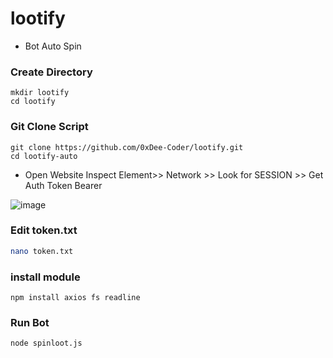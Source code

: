 # lootify

- Bot Auto Spin
### Create Directory
```
mkdir lootify 
cd lootify
```
### Git Clone Script
```
git clone https://github.com/0xDee-Coder/lootify.git
cd lootify-auto
```
- Open Website Inspect Element>> Network >> Look for SESSION >> Get Auth Token Bearer

![image](https://github.com/user-attachments/assets/461a56ff-ceb6-4a31-bc3f-d285f22d23fa)
### Edit token.txt
```bash
nano token.txt
```
### install module
```
npm install axios fs readline

```
### Run Bot
```
node spinloot.js
```

